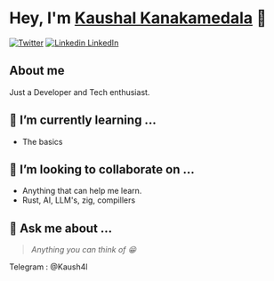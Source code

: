 # Hey, I'm [Kaushal Kanakamedala](https://kaush4l.github.io/ReactJS) 👋

[![Twitter](https://img.shields.io/twitter/url/https/twitter.com/Kaush4l.svg?style=social&label=Kaush4l)](https://twitter.com/Kaush4l)
[![Linkedin](https://i.stack.imgur.com/gVE0j.png) LinkedIn](https://www.linkedin.com/in/kaush4l/)

## About me
Just a Developer and Tech enthusiast.

## 🌱 I’m currently learning ...
- The basics

## 👯 I’m looking to collaborate on ...
- Anything that can help me learn.
- Rust, AI, LLM's, zig, compillers

## 💬 Ask me about ...
>*Anything you can think of :grin:*

Telegram : @Kaush4l

<!--
Here are some ideas to get you started:

- 🔭 I’m currently working on ...
- 🌱 I’m currently learning ...
- 👯 I’m looking to collaborate on ...
- 🤔 I’m looking for help with ...
- 💬 Ask me about ...
- 📫 How to reach me: ...
- 😄 Pronouns: ...
- ⚡ Fun fact: ...
-->
